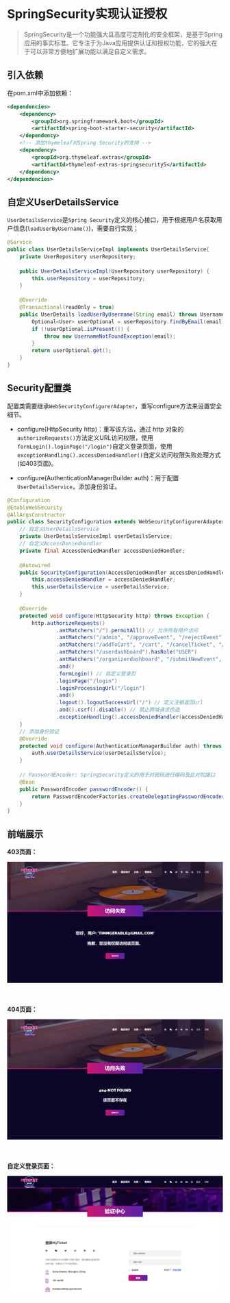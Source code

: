 # SpringSecurity实现认证授权
>SpringSecurity是一个功能强大且高度可定制化的安全框架，是基于Spring应用的事实标准。它专注于为Java应用提供认证和授权功能，它的强大在于可以非常方便地扩展功能以满足自定义需求。

## 引入依赖

在pom.xml中添加依赖：
```xml
<dependencies>
    <dependency>
        <groupId>org.springframework.boot</groupId>
        <artifactId>spring-boot-starter-security</artifactId>
    </dependency>
    <!-- 添加thymeleaf对Spring Security的支持 -->
    <dependency>
        <groupId>org.thymeleaf.extras</groupId>
        <artifactId>thymeleaf-extras-springsecurity5</artifactId>
    </dependency>
</dependencies>
```

## 自定义UserDetailsService

`UserDetailsService`是`Spring Security`定义的核心接口，用于根据用户名获取用户信息(`loadUserByUsername()`)，需要自行实现；

```java
@Service
public class UserDetailsServiceImpl implements UserDetailsService{
    private UserRepository userRepository;

    public UserDetailsServiceImpl(UserRepository userRepository) {
        this.userRepository = userRepository;
    }

    @Override
    @Transactional(readOnly = true)
    public UserDetails loadUserByUsername(String email) throws UsernameNotFoundException {
        Optional<User> userOptional = userRepository.findByEmail(email);
        if (!userOptional.isPresent()) {
            throw new UsernameNotFoundException(email);
        }
        return userOptional.get();
    }
}
```

## Security配置类

配置类需要继承`WebSecurityConfigurerAdapter`，重写configure方法来设置安全细节。
- configure(HttpSecurity http)：重写该方法，通过 http 对象的 `authorizeRequests()`方法定义URL访问权限，使用`formLogin().loginPage("/login")`自定义登录页面，使用`exceptionHandling().accessDeniedHandler()`自定义访问权限失败处理方式(如403页面)。

- configure(AuthenticationManagerBuilder auth)：用于配置`UserDetailsService`，添加身份验证。

```java
@Configuration
@EnableWebSecurity
@AllArgsConstructor
public class SecurityConfiguration extends WebSecurityConfigurerAdapter {
    // 自定义UserDetailsService
    private UserDetailsServiceImpl userDetailsService;
    // 自定义AccessDeniedHandler
    private final AccessDeniedHandler accessDeniedHandler;

    @Autowired
    public SecurityConfiguration(AccessDeniedHandler accessDeniedHandler, UserDetailsServiceImpl userDetailsService) {
        this.accessDeniedHandler = accessDeniedHandler;
        this.userDetailsService = userDetailsService;
    }

    @Override
    protected void configure(HttpSecurity http) throws Exception {
        http.authorizeRequests() 
                .antMatchers("/").permitAll() // 允许所有用户访问
                .antMatchers("/admin", "/approveEvent", "/rejectEvent").hasRole("ADMIN")  // 仅允许ROLE_ADMIN用户访问
                .antMatchers("/addToCart", "/cart", "/cancelTicket", "/checkout", "/checkoutSuccess").hasAnyRole("USER", "ADMIN", "ORGANIZER") // 允许ROLE_USER, ROLE_ADMIN, ROLR_ORGANIZER访问
                .antMatchers("/userdashboard").hasRole("USER")
                .antMatchers("/organizerdashboard", "/submitNewEvent", "/deleteEvent").hasRole("ORGANIZER") // 仅允许ROLE_ORGANIZER用户访问
                .and()
                .formLogin() // 自定义登录页
                .loginPage("/login")
                .loginProcessingUrl("/login")
                .and()
                .logout().logoutSuccessUrl("/") // 定义注销返回url
                .and().csrf().disable() // 禁止跨域请求伪造
                .exceptionHandling().accessDeniedHandler(accessDeniedHandler); // 自定义权限失败处理，403页面
    }
    // 添加身份验证
    @Override
    protected void configure(AuthenticationManagerBuilder auth) throws Exception {
        auth.userDetailsService(userDetailsService);
    }

    // PasswordEncoder: SpringSecurity定义的用于对密码进行编码及比对的接口
    @Bean
    public PasswordEncoder passwordEncoder() {
        return PasswordEncoderFactories.createDelegatingPasswordEncoder();
    }
}
```

## 前端展示

**403页面：**

![403](_images/403.png)

<br></br>
**404页面：**

![404](_images/404.png)

<br></br>
**自定义登录页面：**

![login](_images/login.png)